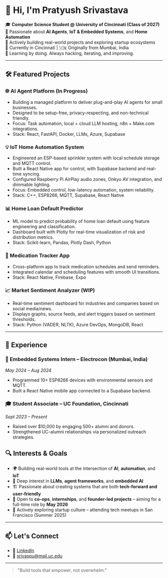 # 👋 Hi, I'm Pratyush Srivastava

🎓 **Computer Science Student @ University of Cincinnati (Class of 2027)**  
🔬 Passionate about **AI Agents**, **IoT & Embedded Systems**, and **Home Automation**  
🚀 Actively building real-world projects and exploring startup ecosystems  
📍 Currently in Cincinnati | 🇮🇳 Originally from Mumbai, India  
🧠 Learning by doing. Always hacking, iterating, and improving.

---

## 🛠️ Featured Projects

### 🌐 AI Agent Platform (In Progress)
- Building a managed platform to deliver plug-and-play AI agents for small businesses.
- Designed to be setup-free, privacy-respecting, and non-technical friendly.
- Focus: Task automation, local + cloud LLM hosting, n8n + Make.com integrations.
- Stack: React, FastAPI, Docker, LLMs, Azure, Supabase

### 💡 IoT Home Automation System
- Engineered an ESP-based sprinkler system with local schedule storage and MQTT control.
- Built a React Native app for control, with Supabase backend and real-time syncing.
- Configured Raspberry Pi AirPlay audio zones, Onkyo AV integration, and dimmable lighting.
- Focus: Embedded control, low-latency automation, system reliability.
- Stack: C++, ESP8266, MQTT, Supabase, React Native

### 📊 Home Loan Default Predictor
- ML model to predict probability of home loan default using feature engineering and classification.
- Dashboard built with Plotly for real-time visualization of risk and distribution metrics.
- Stack: Scikit-learn, Pandas, Plotly Dash, Python

### 💊 Medication Tracker App
- Cross-platform app to track medication schedules and send reminders.
- Integrated calendar and scheduling features with smooth UI transitions.
- Stack: React Native, Firebase, Expo

### 📈 Market Sentiment Analyzer (WIP)
- Real-time sentiment dashboard for industries and companies based on social media/news.
- Displays graphs, source feeds, and alert triggers based on sentiment thresholds.
- Stack: Python (VADER, NLTK), Azure DevOps, MongoDB, React

---

## 💼 Experience

### 🔧 Embedded Systems Intern – Electrocon (Mumbai, India)
*May 2024 – Aug 2024*  
- Programmed 10+ ESP8266 devices with environmental sensors and MQTT.
- Built a React Native mobile app connected to a Supabase backend.

### 🎓 Student Associate – UC Foundation, Cincinnati
*Sept 2023 – Present*  
- Raised over $10,000 by engaging 500+ alumni and donors.
- Strengthened UC-alumni relationships via personalized outreach strategies.



## 🔍 Interests & Goals

- 🌍 Building real-world tools at the intersection of **AI**, **automation**, and **IoT**
- 🧠 Deep interest in **LLMs**, **agent frameworks**, and **embedded AI**
- 🏗️ Passionate about creating systems that are both **tech-forward and user-friendly**
- 💼 Open to **co-ops**, **internships**, and **founder-led projects** – aiming for a full-time role by **May 2026**
- 💬 Actively exploring startup culture – attending tech meetups in San Francisco (Summer 2025)

---

## 📫 Let's Connect

- 💼 [LinkedIn](https://linkedin.com/in/pratyush-sri)
- 📧 srivaspu@mail.uc.edu  

---

> "Build tools that empower, not overwhelm."


